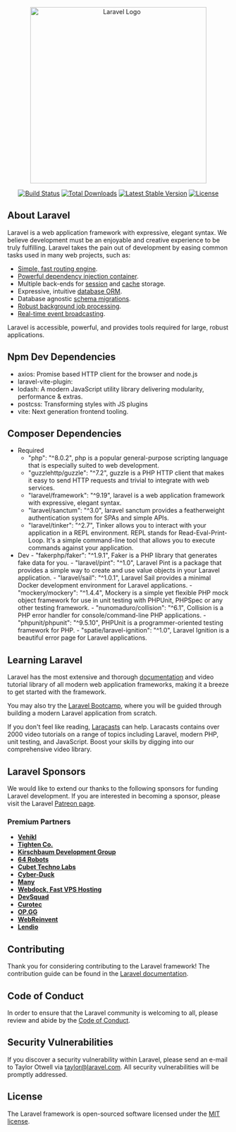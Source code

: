 <p align="center"><a href="https://laravel.com" target="_blank"><img src="https://raw.githubusercontent.com/laravel/art/master/logo-lockup/5%20SVG/2%20CMYK/1%20Full%20Color/laravel-logolockup-cmyk-red.svg" width="400" alt="Laravel Logo"></a></p>

<p align="center">
<a href="https://travis-ci.org/laravel/framework"><img src="https://travis-ci.org/laravel/framework.svg" alt="Build Status"></a>
<a href="https://packagist.org/packages/laravel/framework"><img src="https://img.shields.io/packagist/dt/laravel/framework" alt="Total Downloads"></a>
<a href="https://packagist.org/packages/laravel/framework"><img src="https://img.shields.io/packagist/v/laravel/framework" alt="Latest Stable Version"></a>
<a href="https://packagist.org/packages/laravel/framework"><img src="https://img.shields.io/packagist/l/laravel/framework" alt="License"></a>
</p>

## About Laravel

Laravel is a web application framework with expressive, elegant syntax. We believe development must be an enjoyable and creative experience to be truly fulfilling. Laravel takes the pain out of development by easing common tasks used in many web projects, such as:

- [Simple, fast routing engine](https://laravel.com/docs/routing).
- [Powerful dependency injection container](https://laravel.com/docs/container).
- Multiple back-ends for [session](https://laravel.com/docs/session) and [cache](https://laravel.com/docs/cache) storage.
- Expressive, intuitive [database ORM](https://laravel.com/docs/eloquent).
- Database agnostic [schema migrations](https://laravel.com/docs/migrations).
- [Robust background job processing](https://laravel.com/docs/queues).
- [Real-time event broadcasting](https://laravel.com/docs/broadcasting).

Laravel is accessible, powerful, and provides tools required for large, robust applications.

## Npm Dev Dependencies
- axios: Promise based HTTP client for the browser and node.js
- laravel-vite-plugin:
- lodash: A modern JavaScript utility library delivering modularity, performance & extras.
- postcss: Transforming styles with JS plugins
- vite: Next generation frontend tooling.

## Composer Dependencies
- Required
    - "php": "^8.0.2", php is a popular general-purpose scripting language that is especially suited to web development.
    - "guzzlehttp/guzzle": "^7.2", guzzle is a PHP HTTP client that makes it easy to send HTTP requests and trivial to integrate with web services.
    - "laravel/framework": "^9.19", laravel is a web application framework with expressive, elegant syntax.
    - "laravel/sanctum": "^3.0", laravel sanctum provides a featherweight authentication system for SPAs and simple APIs.
    - "laravel/tinker": "^2.7", Tinker allows you to interact with your application in a REPL environment. REPL stands for Read-Eval-Print-Loop. It's a simple command-line tool that allows you to execute commands against your application.
- Dev
      - "fakerphp/faker": "^1.9.1", Faker is a PHP library that generates fake data for you.
      - "laravel/pint": "^1.0", Laravel Pint is a package that provides a simple way to create and use value objects in your Laravel application.
      - "laravel/sail": "^1.0.1", Laravel Sail provides a minimal Docker development environment for Laravel applications.
      - "mockery/mockery": "^1.4.4", Mockery is a simple yet flexible PHP mock object framework for use in unit testing with PHPUnit, PHPSpec or any other testing framework.
      - "nunomaduro/collision": "^6.1", Collision is a PHP error handler for console/command-line PHP applications.
      - "phpunit/phpunit": "^9.5.10", PHPUnit is a programmer-oriented testing framework for PHP.
      - "spatie/laravel-ignition": "^1.0", Laravel Ignition is a beautiful error page for Laravel applications.


## Learning Laravel

Laravel has the most extensive and thorough [documentation](https://laravel.com/docs) and video tutorial library of all modern web application frameworks, making it a breeze to get started with the framework.

You may also try the [Laravel Bootcamp](https://bootcamp.laravel.com), where you will be guided through building a modern Laravel application from scratch.

If you don't feel like reading, [Laracasts](https://laracasts.com) can help. Laracasts contains over 2000 video tutorials on a range of topics including Laravel, modern PHP, unit testing, and JavaScript. Boost your skills by digging into our comprehensive video library.

## Laravel Sponsors

We would like to extend our thanks to the following sponsors for funding Laravel development. If you are interested in becoming a sponsor, please visit the Laravel [Patreon page](https://patreon.com/taylorotwell).

### Premium Partners

- **[Vehikl](https://vehikl.com/)**
- **[Tighten Co.](https://tighten.co)**
- **[Kirschbaum Development Group](https://kirschbaumdevelopment.com)**
- **[64 Robots](https://64robots.com)**
- **[Cubet Techno Labs](https://cubettech.com)**
- **[Cyber-Duck](https://cyber-duck.co.uk)**
- **[Many](https://www.many.co.uk)**
- **[Webdock, Fast VPS Hosting](https://www.webdock.io/en)**
- **[DevSquad](https://devsquad.com)**
- **[Curotec](https://www.curotec.com/services/technologies/laravel/)**
- **[OP.GG](https://op.gg)**
- **[WebReinvent](https://webreinvent.com/?utm_source=laravel&utm_medium=github&utm_campaign=patreon-sponsors)**
- **[Lendio](https://lendio.com)**

## Contributing

Thank you for considering contributing to the Laravel framework! The contribution guide can be found in the [Laravel documentation](https://laravel.com/docs/contributions).

## Code of Conduct

In order to ensure that the Laravel community is welcoming to all, please review and abide by the [Code of Conduct](https://laravel.com/docs/contributions#code-of-conduct).

## Security Vulnerabilities

If you discover a security vulnerability within Laravel, please send an e-mail to Taylor Otwell via [taylor@laravel.com](mailto:taylor@laravel.com). All security vulnerabilities will be promptly addressed.

## License

The Laravel framework is open-sourced software licensed under the [MIT license](https://opensource.org/licenses/MIT).
